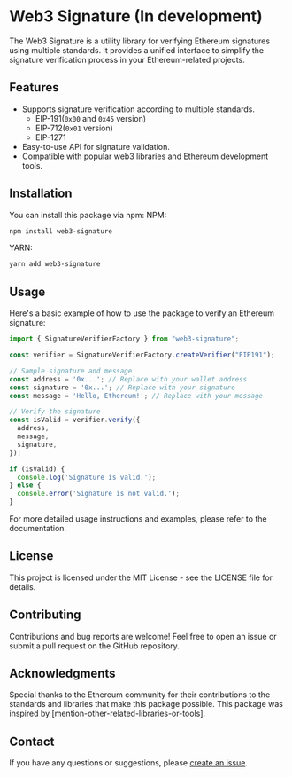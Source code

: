# Web3 Signature (In development)

The Web3 Signature is a utility library for verifying Ethereum signatures using multiple standards. It provides a unified interface to simplify the signature verification process in your Ethereum-related projects.

## Features

- Supports signature verification according to multiple standards.
  - EIP-191(`0x00` and `0x45` version)
  - EIP-712(`0x01` version)
  - EIP-1271
- Easy-to-use API for signature validation.
- Compatible with popular web3 libraries and Ethereum development tools.

## Installation

You can install this package via npm:
NPM:

```bash
npm install web3-signature
```

YARN:

```bash
yarn add web3-signature
```

## Usage

Here's a basic example of how to use the package to verify an Ethereum signature:

```typescript
import { SignatureVerifierFactory } from "web3-signature";

const verifier = SignatureVerifierFactory.createVerifier("EIP191");

// Sample signature and message
const address = '0x...'; // Replace with your wallet address
const signature = '0x...'; // Replace with your signature
const message = 'Hello, Ethereum!'; // Replace with your message

// Verify the signature
const isValid = verifier.verify({
  address,
  message, 
  signature,
});

if (isValid) {
  console.log('Signature is valid.');
} else {
  console.error('Signature is not valid.');
}
```

For more detailed usage instructions and examples, please refer to the documentation.

## License

This project is licensed under the MIT License - see the LICENSE file for details.

## Contributing

Contributions and bug reports are welcome! Feel free to open an issue or submit a pull request on the GitHub repository.

## Acknowledgments

Special thanks to the Ethereum community for their contributions to the standards and libraries that make this package possible.
This package was inspired by [mention-other-related-libraries-or-tools].

## Contact

If you have any questions or suggestions, please [create an issue](https://github.com/xxamxx/web3-signature/issues/new).
